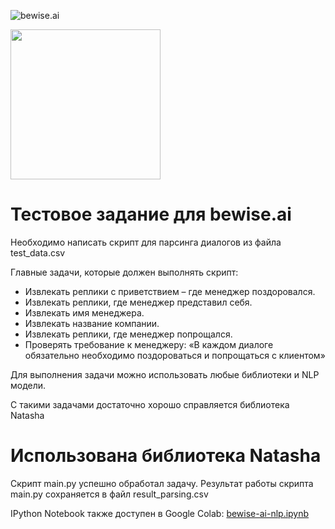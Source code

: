 ![bewise.ai](https://hh.ru/employer-logo/4269037.jpeg)
<div id="header" align="left">
  <img src="https://robotdreams.cc/ckeditor/blog/191-10-knig-o-python/pic1.gif" width="240"/>
</div>

# Тестовое задание для bewise.ai
 
Необходимо написать скрипт для парсинга диалогов из файла test_data.csv

Главные задачи, которые должен выполнять скрипт: 
  - Извлекать реплики с приветствием – где менеджер поздоровался. 
  - Извлекать реплики, где менеджер представил себя. 
  - Извлекать имя менеджера. 
  - Извлекать название компании. 
  - Извлекать реплики, где менеджер попрощался.
  - Проверять требование к менеджеру: «В каждом диалоге обязательно необходимо поздороваться и попрощаться с клиентом»

Для выполнения задачи можно использовать любые библиотеки и NLP модели.

С такими задачами достаточно хорошо справляется библиотека Natasha
# Использована библиотека Natasha

Скрипт main.py успешно обработал задачу. 
Результат работы скрипта main.py сохраняется в файл result_parsing.csv

IPython Notebook также доступен в Google Colab: [bewise-ai-nlp.ipynb](https://colab.research.google.com/drive/168wX9YmeviBMzazl3osCgHCvLAkMq3RN?usp=sharing)

